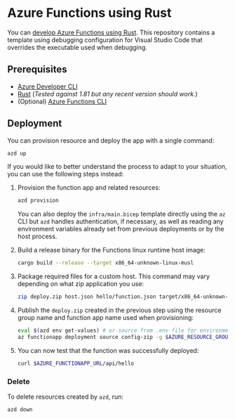# Azure Functions using Rust

You can [develop Azure Functions using Rust](https://learn.microsoft.com/azure/azure-functions/create-first-function-vs-code-other). This repository contains a template using debugging configuration for Visual Studio Code that overrides the executable used when debugging.

## Prerequisites

* [Azure Developer CLI](https://aka.ms/azure-dev)
* [Rust](https://www.rust-lang.org)
  (*Tested against 1.81 but any recent version should work.*)
* (Optional) [Azure Functions CLI](https://learn.microsoft.com/azure/azure-functions/functions-run-local)

## Deployment

You can provision resource and deploy the app with a single command:

```bash
azd up
```

If you would like to better understand the process to adapt to your situation, you can use the following steps instead:

1. Provision the function app and related resources:

   ```bash
   azd provision
   ```

   You can also deploy the `infra/main.bicep` template directly using the `az` CLI but `azd` handles authentication, if necessary, as well as reading any environment variables already set from previous deployments or by the host process.

2. Build a release binary for the Functions linux runtime host image:

   ```bash
   cargo build --release --target x86_64-unknown-linux-musl
   ```

3. Package required files for a custom host. This command may vary depending on what zip application you use:

   ```bash
   zip deploy.zip host.json hello/function.json target/x86_64-unknown-linux-musl/release/handler
   ```

4. Publish the `deploy.zip` created in the previous step using the resource group name and function app name used when provisioning:

   ```bash
   eval $(azd env get-values) # or source from .env file for environment under .azure/
   az functionapp deployment source config-zip -g $AZURE_RESOURCE_GROUP -n $AZURE_FUNCTIONAPP_NAME --src deploy.zip
   ```

5. You can now test that the function was successfully deployed:

   ```bash
   curl $AZURE_FUNCTIONAPP_URL/api/hello
   ```

### Delete

To delete resources created by `azd`, run:

```bash
azd down
```
